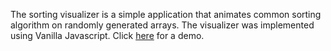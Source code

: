 The sorting visualizer is a simple application that animates common sorting algorithm on randomly generated arrays. The visualizer was implemented using Vanilla Javascript. Click [here](https://hsuweibo.github.io/SortingVisualizer/) for a demo.
